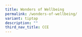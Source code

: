 ```yaml
---
title: Wonders of Wellbeing
permalink: /wonders-of-wellbeing/
variant: tiptap
description: ""
third_nav_title: CCE
---
```

<p></p>